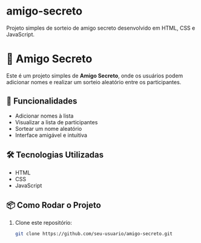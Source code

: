 # amigo-secreto
Projeto simples de sorteio de amigo secreto desenvolvido em HTML, CSS e JavaScript.
# 🎁 Amigo Secreto

Este é um projeto simples de **Amigo Secreto**, onde os usuários podem adicionar nomes e realizar um sorteio aleatório entre os participantes.

## 🚀 Funcionalidades
- Adicionar nomes à lista
- Visualizar a lista de participantes
- Sortear um nome aleatório
- Interface amigável e intuitiva

## 🛠️ Tecnologias Utilizadas
- HTML
- CSS
- JavaScript

## 📦 Como Rodar o Projeto
1. Clone este repositório:
   ```bash
   git clone https://github.com/seu-usuario/amigo-secreto.git


